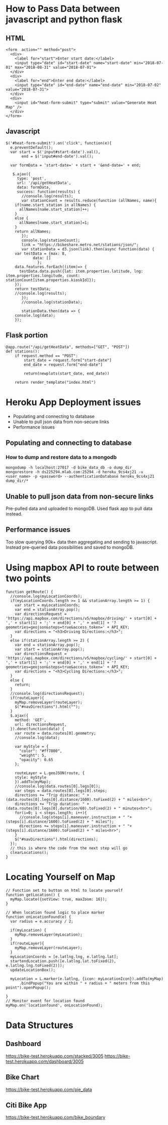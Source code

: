 
# How to Pass Data between javascript and python flask
## HTML
	<form  action="" method="post">
	  <div>
	    <label for="start">Enter start date:</label>
	    <input type="date" id="start-date" name="start-date" min="2018-07-01" max="2018-08-31" value="2018-07-01">
	  </div>
	  <div>
	    <label for="end">Enter end date:</label>
	    <input type="date" id="end-date" name="end-date" min="2018-07-02" value="2018-07-31">
	  </div>
	  <div>
	    <input id="heat-form-submit" type="submit" value="Generate Heat Map" />
	  </div>
	</form> 

## Javascript
	$('#heat-form-submit').on('click', function(e){
	  e.preventDefault();
	  var start = $('input#start-date').val(),
	       end = $('input#end-date').val();

	  var formData = 'start-date=' + start + '&end-date=' + end;

	   $.ajax({
	     type: 'post',
	     url: '/api/getHeatData',
	     data: formData,
	     success: function(results) {
	       //console.log(results);
	       var stationCount = results.reduce(function (allNames, name){
		if(name.start_station in allNames) {
		  allNames[name.start_station]++;
		}
		else {
		  allNames[name.start_station]=1;
		}
		return allNames;
	       });
	       console.log(stationCount);
	       link = "https://bikeshare.metro.net/stations/json/";
	       var stationData = d3.json(link).then(async function(data) {
		var testData = {max: 8,
				data: []
			      };
		data.features.forEach((item)=> {
		  testData.data.push({lat: item.properties.latitude, lng: item.properties.longitude, count: stationCount[item.properties.kioskId]});
		});
		return testData;
		//console.log(results);
	       });
	       //console.log(stationData);

	       stationData.then(data => {
		console.log(data);
		});

## Flask portion
	@app.route("/api/getHeatData", methods=["GET", "POST"])
	def stations():
		if request.method == "POST":
			start_date = request.form["start-date"]
			end_date = request.form["end-date"]

			return(newplots(start_date, end_date))

		return render_template("index.html")

# Heroku App Deployment issues
- Populating and connecting to database
- Unable to pull json data from non-secure links
- Performance issues

## Populating and connecting to database
### How to dump and restore data to a mongodb
	mongodump -h localhost:27017 -d bike_data_db -o dump_dir
	mongorestore -h ds225294.mlab.com:25294 -d heroku_9cs4xj21 -u <user_name> -p <password> --authenticationDatabase heroku_9cs4xj21 dump_dir/*
## Unable to pull json data from non-secure links
Pre-pulled data and uploaded to mongoDB.  Used flask app to pull data instead.

## Performance issues
Too slow querying 90k+ data then aggregating and sending to javascript.  Instead pre-queried data possibilities and saved to mongoDB.

# Using mapbox API to route between two points
	function getRoute() {
	  //console.log(myLocationCoords);
	  if(myLocationCoords.length >= 1 && stationArray.length >= 1) {
	    var start = myLocationCoords;
	    var end = stationArray.pop();
	    var directionsRequest = 'https://api.mapbox.com/directions/v5/mapbox/driving/' + start[0] + ',' + start[1] + ';' + end[0] + ',' + end[1] + '?geometries=geojson&steps=true&access_token=' + API_KEY;
	    var directions = "<h3>Driving Directions:</h3>";
	  }
	  else if(stationArray.length >= 2) {
	    var end = stationArray.pop();
	    var start = stationArray.pop();
	    var directionsRequest = 'https://api.mapbox.com/directions/v5/mapbox/cycling/' + start[0] + ',' + start[1] + ';' + end[0] + ',' + end[1] + '?geometries=geojson&steps=true&access_token=' + API_KEY;
	    var directions = "<h3>Cycling Directions:</h3>";
	  }
	  else {
	    return;
	  } 
	  //console.log(directionsRequest);
	  if(routeLayer){
	    myMap.removeLayer(routeLayer);
	    $("#navDirections").html("");
	  }
	  $.ajax({
	    method: 'GET',
	    url: directionsRequest,
	  }).done(function(data) {
	    var route = data.routes[0].geometry;
	    //console.log(data);

	    var myStyle = {
	      "color": "#ff7800",
	      "weight": 5,
	      "opacity": 0.65
	    };

	    routeLayer = L.geoJSON(route, {
		style: myStyle
	    }).addTo(myMap);
	    //console.log(data.routes[0].legs[0]);
	    var steps = data.routes[0].legs[0].steps;
	    directions += "Trip distance: " + (data.routes[0].legs[0].distance/1600).toFixed(2) + " miles<br>";
	    directions += "Trip duration: " + (data.routes[0].legs[0].duration/60).toFixed(2) + " minutes<hr>";
	    for(i=0; i < steps.length; i++){
	      //console.log(steps[i].maneuver.instruction + " "+ (steps[i].distance/1600).toFixed(2) + " miles");
	      directions += steps[i].maneuver.instruction + " "+ (steps[i].distance/1600).toFixed(2) + " miles<hr>";
	    }
	    $("#navDirections").html(directions);
	  });
	  // this is where the code from the next step will go
	  clearLocations();
	}

# Locating Yourself on Map
	// Function set to button on html to locate yourself
	function getLocation() {
	  myMap.locate({setView: true, maxZoom: 16});
	}

	// When location found logic to place marker
	function onLocationFound(e) {
	  var radius = e.accuracy / 2;

	  if(myLocation) {
	    myMap.removeLayer(myLocation);
	  }
	  if(routeLayer){
	    myMap.removeLayer(routeLayer);
	  }
	  myLocationCoords = [e.latlng.lng, e.latlng.lat];
	  startendLocation.push([e.latlng.lat.toFixed(2), e.latlng.lng.toFixed(2)]);
	  updateLocationBox();

	  myLocation = L.marker(e.latlng, {icon: myLocationIcon}).addTo(myMap)
	      .bindPopup("You are within " + radius + " meters from this point").openPopup();

	}
	// Monitor event for location found
	myMap.on('locationfound', onLocationFound);

# Data Structures
## Dashboard
https://bike-test.herokuapp.com/stacked/3005
https://bike-test.herokuapp.com/dashboard/3005
## Bike Chart
https://bike-test.herokuapp.com/pie_data
## Citi Bike App
https://bike-test.herokuapp.com/bike_boundary
